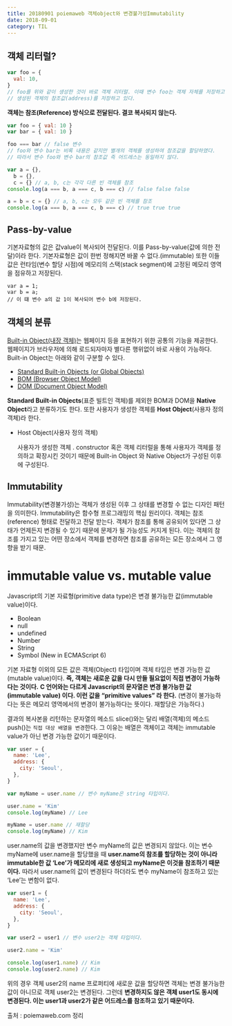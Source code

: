 ```yaml
---
title: 20180901 poiemaweb 객체object와 변경불가성Immutability
date: 2018-09-01
category: TIL
---
```


## 객체 리터럴?

```javascript
var foo = {
  val: 10,
}
// foo를 위와 같이 생성한 것이 바로 객체 리터럴. 이때 변수 foo는 객체 자체를 저장하고 있는 것이 아니라
// 생성된 객체의 참조값(address)를 저장하고 있다.
```

**객체는 참조(Reference) 방식으로 전달된다. 결코 복사되지 않는다.**

```javascript
var foo = { val: 10 }
var bar = { val: 10 }

foo === bar // false 변수
// foo와 변수 bar는 비록 내용은 같지만 별개의 객체를 생성하여 참조값을 할당하였다.
// 따라서 변수 foo와 변수 bar의 참조값 즉 어드레스는 동일하지 않다.

var a = {},
  b = {},
  c = {} // a, b, c는 각각 다른 빈 객체를 참조
console.log(a === b, a === c, b === c) // false false false

a = b = c = {} // a, b, c는 모두 같은 빈 객체를 참조
console.log(a === b, a === c, b === c) // true true true
```

## Pass-by-value

기본자료형의 값은 값value이 복사되어 전달된다. 이를 Pass-by-value(값에 의한 전달)이라 한다. 기본자료형은 값이 한번 정해지면 바꿀 수 없다.(immutable) 또한 이들 값은 런타임(변수 할당 시점)에 메모리의 스택(stack segment)에 고정된 메모리 영역을 점유하고 저장된다.

```
var a = 1;
var b = a;
// 이 떄 변수 a의 값 1이 복사되어 변수 b에 저장된다.
```

## 객체의 분류

[Built-in Object(내장 객체)](https://poiemaweb.com/js-built-in-object)는 웹페이지 등을 표현하기 위한 공통의 기능을 제공한다. 웹페이지가 브라우저에 의해 로드되자마자 별다른 행위없이 바로 사용이 가능하다. Built-in Object는 아래와 같이 구분할 수 있다.

- [Standard Built-in Objects (or Global Objects)](https://poiemaweb.com/js-standard-built-in-objects)
- [BOM (Browser Object Model)](http://www.w3schools.com/js/js_window.asp)
- [DOM (Document Object Model)](https://poiemaweb.com/js-dom)

**Standard Built-in Objects**(표준 빌트인 객체)를 제외한 BOM과 DOM을 **Native Object**라고 분류하기도 한다. 또한 사용자가 생성한 객체를 **Host Object**(사용자 정의 객체)라 한다.

- Host Object(사용자 정의 객체)

  사용자가 생성한 객체 . constructor 혹은 객체 리터럴을 통해 사용자가 객체를 정의하고 확장시킨 것이기 때문에 Built-in Object 와 Native Object가 구성된 이후에 구성된다.

## Immutability

Immutability(변경불가성)는 객체가 생성된 이후 그 상태를 변경할 수 없는 디자인 패턴을 의미한다. Immutability은 함수형 프로그래밍의 핵심 원리이다. 객체는 참조(reference) 형태로 전달하고 전달 받는다. 객체가 참조를 통해 공유되어 있다면 그 상태가 언제든지 변경될 수 있기 때문에 문제가 될 가능성도 커지게 된다. 이는 객체의 참조를 가지고 있는 어떤 장소에서 객체를 변경하면 참조를 공유하는 모든 장소에서 그 영향을 받기 때문.

# immutable value vs. mutable value

Javascript의 기본 자료형(primitive data type)은 변경 불가능한 값(immutable value)이다.

- Boolean
- null
- undefined
- Number
- String
- Symbol (New in ECMAScript 6)

기본 자료형 이외의 모든 값은 객체(Object) 타입이며 객체 타입은 변경 가능한 값(mutable value)이다. **즉, 객체는 새로운 값을 다시 만들 필요없이 직접 변경이 가능하다는 것이다.** **C 언어와는 다르게 Javascript의 문자열은 변경 불가능한 값(immutable value) 이다. 이런 값을 “primitive values” 라 한다.** (변경이 불가능하다는 뜻은 메모리 영역에서의 변경이 불가능하다는 뜻이다. 재할당은 가능하다.)

결과의 복사본을 리턴하는 문자열의 메소드 slice()와는 달리 배열(객체)의 메소드 push()는 `직접 대상 배열을 변경`한다. 그 이유는 배열은 객체이고 객체는 immutable value가 아닌 변경 가능한 값이기 때문이다.

```javascript
var user = {
  name: 'Lee',
  address: {
    city: 'Seoul',
  },
}

var myName = user.name // 변수 myName은 string 타입이다.

user.name = 'Kim'
console.log(myName) // Lee

myName = user.name // 재할당
console.log(myName) // Kim
```

user.name의 값을 변경했지만 변수 myName의 값은 변경되지 않았다. 이는 변수 myName에 user.name을 할당했을 때 **user.name의 참조를 할당하는 것이 아니라 immutable한 값 ‘Lee’가 메모리에 새로 생성되고 myName은 이것을 참조하기 때문이다.** 따라서 user.name의 값이 변경된다 하더라도 변수 myName이 참조하고 있는 ‘Lee’는 변함이 없다.

```javascript
var user1 = {
  name: 'Lee',
  address: {
    city: 'Seoul',
  },
}

var user2 = user1 // 변수 user2는 객체 타입이다.

user2.name = 'Kim'

console.log(user1.name) // Kim
console.log(user2.name) // Kim
```

위의 경우 객체 user2의 name 프로퍼티에 새로운 값을 할당하면 객체는 변경 불가능한 값이 아니므로 객체 user2는 변경된다. 그런데 **변경하지도 않은 객체 user1도 동시에 변경된다. 이는 user1과 user2가 같은 어드레스를 참조하고 있기 때문이다.**

출처 : poiemaweb.com 정리
